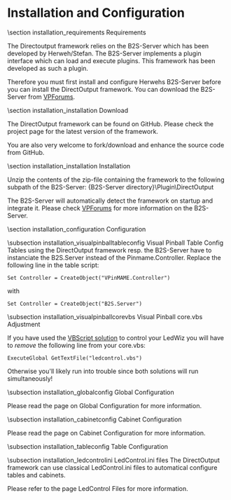 ﻿Installation and Configuration
====================

\section installation_requirements Requirements 

The Directoutput framework relies on the B2S-Server which has been developed by Herweh/Stefan. The B2S-Server implements a plugin interface which can load and execute plugins. This framework has been developed as such a plugin.

Therefore you must first install and configure Herwehs B2S-Server before you can install the DirectOutput framework. You can download the B2S-Server from <a href="www.vpforums.org">VPForums</a>.

\section installation_installation Download 

The DirectOutput framework can be found on GitHub. Please check the project page for the latest version of the framework.

You are also very welcome to fork/download and enhance the source code from GitHub.


\section installation_installation Installation 

Unzip the contents of the zip-file containing the framework to the following subpath of the B2S-Server: {B2S-Server directory}\Plugin\DirectOutput

The B2S-Server will automatically detect the framework on startup and integrate it. Please check <a href="http://www.vpforums.org/index.php?showforum=86">VPForums</a> for more information on the B2S-Server.


\section installation_configuration Configuration 

\subsection installation_visualpinballtableconfig Visual Pinball Table Config
Tables using the DirectOutput framework resp. the B2S-Server have to instanciate the B2S.Server instead of the Pinmame.Controller.
Replace the following line in the table script:

~~~~~~~~~~~~~~~{.vbs}
Set Controller = CreateObject("VPinMAME.Controller")     
~~~~~~~~~~~~~~~

with

~~~~~~~~~~~~~~~{.vbs}
Set Controller = CreateObject("B2S.Server") 
~~~~~~~~~~~~~~~

\subsection installation_visualpinballcorevbs Visual Pinball core.vbs Adjustment

If you have used the <a href="http://www.hyperspin-fe.com/forum/showthread.php?10980-Tutorial-How-to-config-Ledwiz-PacDrive">VBScript solution</a> to control your LedWiz you will have to _remove_ the following line from your core.vbs:

~~~~~~~~~~~~~~~{.vbs}
ExecuteGlobal GetTextFile("ledcontrol.vbs")
~~~~~~~~~~~~~~~

Otherwise you'll likely run into trouble since both solutions will run simultaneously!

\subsection installation_globalconfig Global Configuration

Please read the page on Global Configuration for more information.

\subsection installation_cabinetconfig Cabinet Configuration

Please read the page on Cabinet Configuration for more information.

\subsection installation_tableconfig Table Configuration

  

\subsection installation_ledcontrolini LedControl.ini files
The DirectOutput framework can use classical LedControl.ini files to automatical configure tables and cabinets.

Please refer to the page LedControl Files for more information.